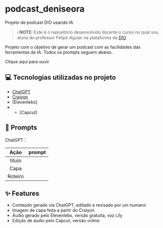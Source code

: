 # podcast_deniseora
Projeto de podcast DIO usando IA 

 > ℹ️ **NOTE:** Este é o repositório desenvolvido durante o curso no qual sou aluna do professor Felipe Aguiar na plataforma da [DIO](https://dio.me)

Projeto com o objetivo de gerar um podcast com as facilidades das ferramentas de IA. Todos os prompts
seguem abaixo.

 Clique aqui para ouvir
 


## 💻 Tecnologias utilizadas no projeto

- [ChatGPT](https://chat.openai.com/) 
- [Craiyon]( https://www.craiyon.com/)
- [Elevenlebs]
- - [Capcut]
  

## 🧠 Prompts


ChatGPT：

|   Ação   | prompt                                                                                                                                                                                                                                                                         |
| :------: | ------------------------------------------------------------------------------------------------------------------------------------------------------------------------------------------------------------------------------------------------------------------------------ |
|  título  |                                                    |
| Capa | 
| Roteiro | 



## ✨ Features

- Conteúdo gerado via ChatGPT, editado e revisado por um humano
- Imagem de capa feita a partir do Craiyon
- Áudio gerado pelo Elevenlebs, versão gratuita, voz Lily
- Edição de áudio pelo Capcut, versão online
